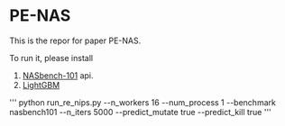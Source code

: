 # PE-NAS

This is the repor for paper PE-NAS.

To run it, please install 

1) [NASbench-101](https://github.com/google-research/nasbench) api.
2) [LightGBM](https://lightgbm.readthedocs.io/en/latest/Installation-Guide.html)

'''
python run_re_nips.py --n_workers 16 --num_process 1 --benchmark nasbench101 --n_iters 5000 --predict_mutate true --predict_kill true
'''

